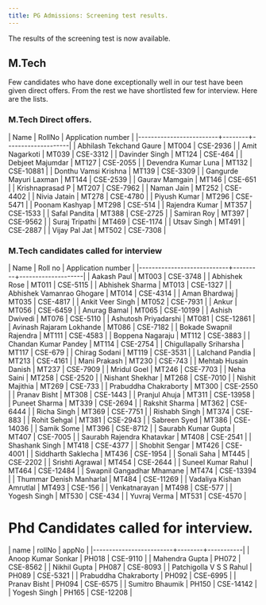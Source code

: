 ```yaml
---
title: PG Admissions: Screening test results.
---
```


The results of the screening test is now available.

<!--more-->

## M.Tech

Few candidates who have done exceptionally well in our test have been
given direct offers. From the rest we have shortlisted few for
interview. Here are the lists.

### M.Tech Direct offers.

| Name                    | RollNo | Application number |
|-------------------------+--------+--------------------|
| Abhilash Tekchand Gaure | MT004  | CSE-2936           |
| Amit Nagarkoti          | MT039  | CSE-3312           |
| Davinder Singh          | MT124  | CSE-464            |
| Debjeet Majumdar        | MT127  | CSE-2055           |
| Devendra Kumar Luna     | MT132  | CSE-10881          |
| Donthu Vamsi Krishna    | MT139  | CSE-3309           |
| Gangurde Mayuri Laxman  | MT144  | CSE-2539           |
| Gaurav Mamgain          | MT146  | CSE-651            |
| Krishnaprasad P         | MT207  | CSE-7962           |
| Naman Jain              | MT252  | CSE-4402           |
| Nivia Jatain            | MT278  | CSE-4780           |
| Piyush Kumar            | MT296  | CSE-5471           |
| Poonam Kashyap          | MT298  | CSE-514            |
| Rajendra Kumar          | MT357  | CSE-1533           |
| Safal Pandita           | MT388  | CSE-2725           |
| Samiran Roy             | MT397  | CSE-9562           |
| Suraj Tripathi          | MT469  | CSE-1174           |
| Utsav Singh             | MT491  | CSE-2887           |
| Vijay Pal Jat           | MT502  | CSE-7308           |



### M.Tech candidates called for interview

| Name                       | Roll no | Application number |
|----------------------------+---------+--------------------|
| Aakash Paul                | MT003   | CSE-3748           |
| Abhishek Rose              | MT011   | CSE-5115           |
| Abhishek Sharma            | MT013   | CSE-1327           |
| Abhishek Vamanrao Ghogare  | MT014   | CSE-4314           |
| Aman Bhardwaj              | MT035   | CSE-4817           |
| Ankit Veer Singh           | MT052   | CSE-7931           |
| Ankur                      | MT056   | CSE-6459           |
| Anurag Bamal               | MT065   | CSE-10199          |
| Ashish Dwivedi             | MT076   | CSE-5110           |
| Ashutosh Priyadarshi       | MT081   | CSE-12861          |
| Avinash Rajaram Lokhande   | MT086   | CSE-7182           |
| Bokade Swapnil Rajendra    | MT111   | CSE-4583           |
| Boppena Nagaraju           | MT112   | CSE-3883           |
| Chandan Kumar Pandey       | MT114   | CSE-2754           |
| Chigullapally Sriharsha    | MT117   | CSE-679            |
| Chirag Sodani              | MT119   | CSE-3531           |
| Lalchand Pandia            | MT213   | CSE-4161           |
| Mani Prakash               | MT230   | CSE-743            |
| Mehtab Husain Danish       | MT237   | CSE-7909           |
| Mridul Goel                | MT246   | CSE-7703           |
| Neha Saini                 | MT258   | CSE-2520           |
| Nishant Shekhar            | MT268   | CSE-7010           |
| Nishit Majithia            | MT269   | CSE-733            |
| Prabuddha Chakraborty      | MT300   | CSE-2550           |
| Pranav Bisht               | MT308   | CSE-1443           |
| Pranjul Ahuja              | MT311   | CSE-13958          |
| Puneet Sharma              | MT339   | CSE-2694           |
| Rakshit Sharma             | MT362   | CSE-6444           |
| Richa Singh                | MT369   | CSE-7751           |
| Rishabh Singh              | MT374   | CSE-883            |
| Rohit Sehgal               | MT381   | CSE-2943           |
| Sabreen Syed               | MT386   | CSE-14036          |
| Samik Some                 | MT396   | CSE-8712           |
| Saurabh Kumar Gupta        | MT407   | CSE-7005           |
| Saurabh Rajendra Khatavkar | MT408   | CSE-2541           |
| Shashank Singh             | MT418   | CSE-4377           |
| Shobhit Sengar             | MT426   | CSE-4001           |
| Siddharth Saklecha         | MT436   | CSE-1954           |
| Sonali Saha                | MT445   | CSE-2202           |
| Srishti Agrawal            | MT454   | CSE-2644           |
| Suneel Kumar Rahul         | MT464   | CSE-12484          |
| Swapnil Gangadhar Mhamane  | MT474   | CSE-13394          |
| Thummar Denish Manharlal   | MT484   | CSE-11269          |
| Vadaliya Kishan Amrutlal   | MT493   | CSE-156            |
| Venkatnarayan              | MT498   | CSE-577            |
| Yogesh Singh               | MT530   | CSE-434            |
| Yuvraj Verma               | MT531   | CSE-4570           |


  

# Phd Candidates called for interview.


| name                    | rollNo | appNo     |
|-------------------------+--------+-----------|
| Anoop Kumar Sonkar      | PH018  | CSE-9110  |
| Mahendra Gupta          | PH072  | CSE-8562  |
| Nikhil Gupta            | PH087  | CSE-8093  |
| Patchigolla V S S Rahul | PH089  | CSE-5321  |
| Prabuddha Chakraborty   | PH092  | CSE-6995  |
| Pranav Bisht            | PH094  | CSE-6575  |
| Sumitro Bhaumik         | PH150  | CSE-14142 |
| Yogesh Singh            | PH165  | CSE-12208 |


